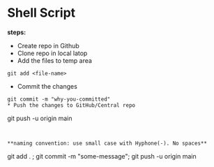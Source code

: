 # Shell Script


**steps:**
* Create repo in Github
* Clone repo in local latop
* Add the files to temp area
```
git add <file-name>
```
* Commit the changes
```
git commit -m "why-you-committed"
* Push the changes to GitHub/Central repo
```
git push -u origin main
```


**naming convention: use small case with Hyphone(-). No spaces**

```
git add . ; git commit -m "some-message"; git push -u origin main